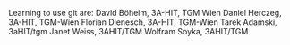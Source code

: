 Learning to use git are:
David Böheim, 3A-HIT, TGM Wien
Daniel Herczeg, 3A-HIT, TGM-Wien
Florian Dienesch, 3A-HIT, TGM-Wien
Tarek Adamski, 3aHIT/tgm
Janet Weiss, 3AHIT/TGM
Wolfram Soyka, 3AHIT/TGM